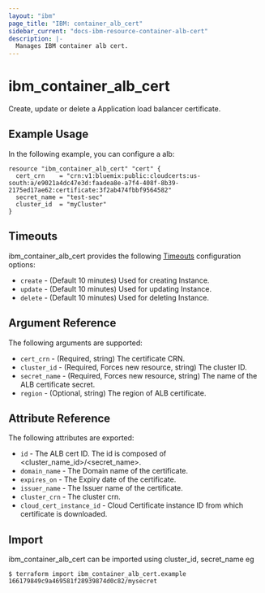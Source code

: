 ```yaml
---
layout: "ibm"
page_title: "IBM: container_alb_cert"
sidebar_current: "docs-ibm-resource-container-alb-cert"
description: |-
  Manages IBM container alb cert.
---
```


# ibm\_container_alb_cert

Create, update or delete a Application load balancer certificate. 

## Example Usage

In the following example, you can configure a alb:

```hcl
resource "ibm_container_alb_cert" "cert" {
  cert_crn    = "crn:v1:bluemix:public:cloudcerts:us-south:a/e9021a4dc47e3d:faadea8e-a7f4-408f-8b39-2175ed17ae62:certificate:3f2ab474fbbf9564582"
  secret_name = "test-sec"
  cluster_id  = "myCluster"
}

```

## Timeouts

ibm_container_alb_cert provides the following [Timeouts](https://www.terraform.io/docs/configuration/resources.html#timeouts) configuration options:

* `create` - (Default 10 minutes) Used for creating Instance.
* `update` - (Default 10 minutes) Used for updating Instance.
* `delete` - (Default 10 minutes) Used for deleting Instance.

## Argument Reference

The following arguments are supported:

* `cert_crn` - (Required, string) The certificate CRN.
* `cluster_id` - (Required, Forces new resource, string)  The cluster ID.
* `secret_name` - (Required, Forces new resource, string) The name of the ALB certificate secret. 
* `region` - (Optional, string) The region of ALB certificate.

## Attribute Reference

The following attributes are exported:

* `id` - The ALB cert ID. The id is composed of \<cluster_name_id\>/\<secret_name\>.<br/>
* `domain_name` - The Domain name of the certificate.
* `expires_on` - The Expiry date of the certificate.
* `issuer_name` - The Issuer name of the certificate.
* `cluster_crn` - The cluster crn.
* `cloud_cert_instance_id` - Cloud Certificate instance ID from which certificate is downloaded.

## Import

ibm_container_alb_cert can be imported using cluster_id, secret_name eg

```
$ terraform import ibm_container_alb_cert.example 166179849c9a469581f28939874d0c82/mysecret